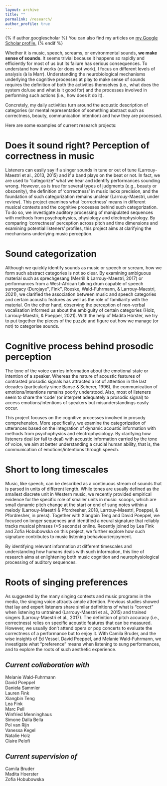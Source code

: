 ```yaml
---
layout: archive
title: ""
permalink: /research/
author_profile: true
---
```


{% if author.googlescholar %}
  You can also find my articles on <u><a href="{{author.googlescholar}}">my Google Scholar profile</a>.</u>
{% endif %}



Whether it is music, speech, screams, or environmental sounds, **we make sense of sounds**. It seems trivial because it happens so rapidly and efficiently for most of us but its failure has serious consequences. To understand how it works (or does not work), I focus on different levels of analysis (à la Marr). Understanding the neurobiological mechanisms underlying the cognitive processes at play to make sense of sounds requires the definition of both the activities themselves (i.e., what does the system do/use and what is it good for) and the processes involved in performing such actions (i.e., how does it do it).

Concretely, my daily activities turn around the acoustic description of categories (or mental representation of something abstract such as correctness, beauty, communication intention) and how they are processed.

Here are some examples of current research projects:


Does it sound right? Perception of correctness in music
======

Listeners can easily say if a singer sounds in tune or out of tune (Larrouy-Maestri et al., 2013, 2015) and if a band plays on the beat or not. In fact, we are used to “categorize” what we hear and identify performances sounding wrong. However, as is true for several types of judgments (e.g., beauty or obscenity), the definition of ‘correctness’ in music lacks precision, and the foundation of such categorization remains unclear (Larrouy-Maestri, under review). This project examines what ‘correctness’ means in different musical contexts and the cognitive processes behind such categorization. To do so, we investigate auditory processing of manipulated sequences with methods from psychophysics, physiology and electrophysiology. By comparing ‘correctness’ perception across pitch and time dimensions and examining potential listeners’ profiles, this project aims at clarifying the mechanisms underlying music perception.


Sound categorization
======

Although we quickly identify sounds as music or speech or scream, how we form such abstract categories is not so clear. By examining ambiguous material such as sprechgesang (Merrill & Larrouy-Maestri, 2017) or performances from a West-African talking drum capable of speech surrogacy (Durojaye’’, Fink’’, Roeske, Wald-Fuhrmann, & Larrouy-Maestri, 2021), we clarified the association between music and speech categories and certain acoustic features as well as the role of familiarity with the material. On the other hand, observing the perception of non-verbal vocalisation informed us about the ambiguity of certain categories (Holz, Larrouy-Maestri, & Poeppel, 2021). With the help of Madita Hörster, we try to put together the pieces of the puzzle and figure out how we manage (or not) to categorise sounds. 


Cognitive process behind prosodic perception
======

The tone of the voice carries information about the emotional state or intention of a speaker. Whereas the nature of acoustic features of contrasted prosodic signals has attracted a lot of attention in the last decades (particularly since Banse & Scherer, 1996), the communication of emotions/intentions remains poorly understood. Also, most of listeners seem to share the ‘code’ (or interpret adequately a prosodic signal) to access emotions/intentions of speakers but misunderstandings easily occur.

This project focuses on the cognitive processes involved in prosody comprehension. More specifically, we examine the categorization of utterances based on the integration of dynamic acoustic information with methods from psychophysics and electrophysiology. By clarifying how listeners deal (or fail to deal) with acoustic information carried by the tone of voice, we aim at better understanding a crucial human ability, that is, the communication of emotions/intentions through speech.

Short to long timescales
======
Music, like speech, can be described as a continuous stream of sounds that is parsed in units of different length. While tones are usually defined as the smallest discrete unit in Western music, we recently provided empirical evidence for the specific role of smaller units in music: scoops, which are small dynamic pitch change at the start or end of sung notes within a melody (Larrouy-Maestri & Pfordresher, 2018, Larrouy-Maestri, Poeppel, & Pfordresher, in press). Together with Xiangbin Teng and David Poeppel, we focused on longer sequences and identified a neural signature that reliably tracks musical phrases (>5 seconds) online. Recently joined by Lea Fink and Zofia Hobubowska on this project, we further explore how such signature contributes to music listening behaviour/enjoyment.

By identifying relevant information at different timescales and understanding how humans deals with such information, this line of research aims at enlightening both music cognition and neurophysiological processing of auditory sequences.

Roots of singing preferences
======

As suggested by the many singing contests and music programs in the media, the singing voice attracts ample attention. Previous studies showed that lay and expert listeners share similar definitions of what is “correct” when listening to untrained (Larrouy-Maestri et al., 2015) and trained singers (Larrouy-Maestri et al., 2017). The definition of pitch accuracy (i.e., correctness) relies on specific acoustic features that can be measured. However, we usually don’t attend opera or pop concerts to evaluate the correctness of a performance but to enjoy it. With Camila Bruder, and the wise insights of Ed Vessel, David Poeppel, and Melanie Wald-Fuhrmann, we investigate what “preference” means when listening to sung performances, and to explore the roots of such aesthetic experience.

*Current collaboration with*
---------------

Melanie Wald-Fuhrmann<br />
David Poeppel<br />
Daniela Sammler<br />
Lauren Fink<br />
Xiangbin Teng<br />
Lea Fink<br />
Marc Pell<br />
Winfried Menninghaus<br />
Simone Dalla Bella<br />
Pol van Rijn<br />
Vanessa Kegel<br />
Natalie Holz<br />
Claire Pelofi<br />

*Current supervision of*
---------------

Camila Bruder<br />
Madita Hoerster<br />
Zofia Hobubowska<br />
